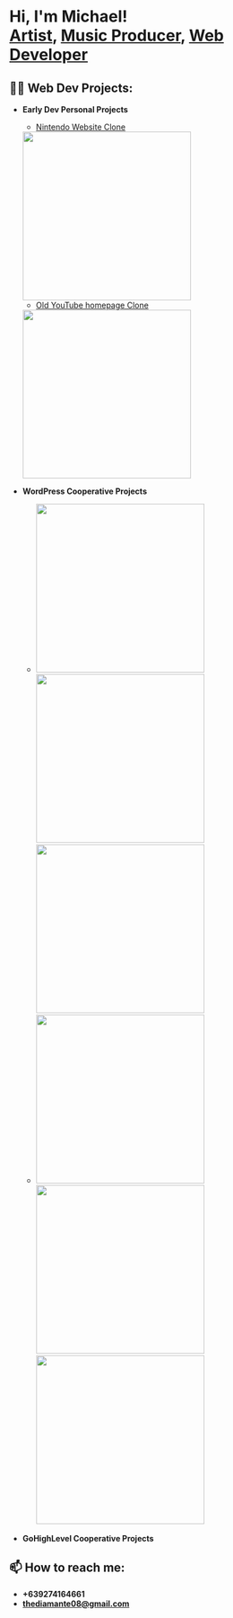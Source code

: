 <h1>Hi, I'm Michael! <br/><a href="https://www.instagram.com/mdf8.art/">Artist</a>, <a href="https://youtu.be/k-70hKmZbRk">Music Producer</a>, <a href="https://github.com/thediamante/thediamante">Web Developer</a></h1>

<h2>👨‍💻 Web Dev Projects:</h2>

- <b>Early Dev Personal Projects</b>
  - [Nintendo Website Clone](https://thediamante.github.io/Nintendo-Clone/) 
  <img src="https://imagizer.imageshack.com/img924/5070/TjNdMY.png" width="300">
  
  - [Old YouTube homepage Clone](https://github.com/thediamante/old-youtube-homepage-clone)
  <img src="https://imagizer.imageshack.com/img924/2972/ghrFQu.png" width="300">
  
  
- <b>WordPress Cooperative Projects</b>
  - <a href="https://tillsanimalhealth.com/"><img src="https://imagizer.imageshack.com/img923/3035/svbtqs.png" width="300"></a> <a href="https://mspenterprisepartners.com/"><img src="https://imagizer.imageshack.com/img923/7493/vC0uNq.png" width="300"></a> <a href="https://hlginsuranceoftexas.com/"><img src="https://imagizer.imageshack.com/img922/233/5bjJHc.png" width="300"></a>
  - <a href="https://creditlab.com/"><img src="https://imagizer.imageshack.com/img924/5548/aRCESq.png" width="300"></a> <a href="https://ondatasuite.com/"><img src="https://imagizer.imageshack.com/img922/25/aj16JS.png" width="300"></a> <a href="https://www.dms-tx.com/"><img src="https://imagizer.imageshack.com/img924/529/DUyQep.png" width="300"></a>

- <b>GoHighLevel Cooperative Projects</b>

<h2> 📫 How to reach me:</h2>

- <b>+639274164661</b>
- <b>thediamante08@gmail.com</b>

